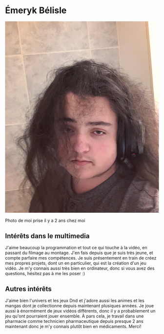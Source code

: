 # Émeryk Bélisle

![photo](photo_Emeryk.jpg)

Photo de moi prise il y a 2 ans chez moi

## **Intérêts dans le multimedia**
J'aime beaucoup la programmation et tout ce qui touche à la vidéo, en passant du filmage au montage. J'en fais depuis que je suis très jeune, et compte parfaire mes compétences. Je suis présentement en train de créez mes propres projets, dont un en particulier, qui
est la création d'un jeu vidéo. Je m'y connais aussi très bien en ordinateur, donc si vous avez des questions, hésitez pas à me les poser :)
 
## **Autres intérêts**
J'aime bien l'univers et les jeux Dnd et j'adore aussi les animes et les mangas dont je collectionne depuis maintenant plusiques années. Je joue aussi à énormément de jeux vidéos différents, donc il y a probablement un jeu qu'ont pourraient jouer ensemble. À pars cela, je travail
dans une pharmacie comme technicien pharmaceutique depuis presque 2 ans maintenant donc je m'y connais plutôt bien en médicaments. Merci!
